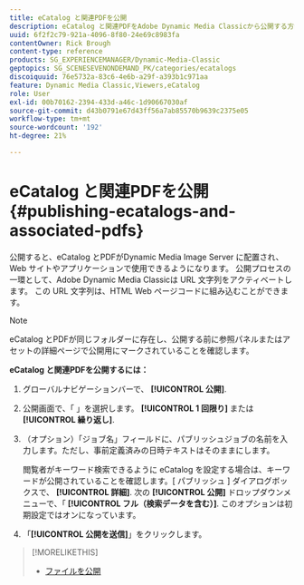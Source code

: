 ```yaml
---
title: eCatalog と関連PDFを公開
description: eCatalog と関連PDFをAdobe Dynamic Media Classicから公開する方法を説明します。
uuid: 6f2f2c79-921a-4096-8f80-24e69c8983fa
contentOwner: Rick Brough
content-type: reference
products: SG_EXPERIENCEMANAGER/Dynamic-Media-Classic
geptopics: SG_SCENESEVENONDEMAND_PK/categories/ecatalogs
discoiquuid: 76e5732a-83c6-4e6b-a29f-a393b1c971aa
feature: Dynamic Media Classic,Viewers,eCatalog
role: User
exl-id: 00b70162-2394-433d-a46c-1d90667030af
source-git-commit: d43b0791e67d43ff56a7ab85570b9639c2375e05
workflow-type: tm+mt
source-wordcount: '192'
ht-degree: 21%

---
```


# eCatalog と関連PDFを公開{#publishing-ecatalogs-and-associated-pdfs}

公開すると、eCatalog とPDFがDynamic Media Image Server に配置され、Web サイトやアプリケーションで使用できるようになります。 公開プロセスの一環として、Adobe Dynamic Media Classicは URL 文字列をアクティベートします。 この URL 文字列は、HTML Web ページコードに組み込むことができます。

>[!NOTE]
>
>eCatalog とPDFが同じフォルダーに存在し、公開する前に参照パネルまたはアセットの詳細ページで公開用にマークされていることを確認します。

**eCatalog と関連PDFを公開するには：**

1. グローバルナビゲーションバーで、 **[!UICONTROL 公開]**.
1. 公開画面で、「 」を選択します。 **[!UICONTROL 1 回限り]** または **[!UICONTROL 繰り返し]**.
1. （オプション）「ジョブ名」フィールドに、パブリッシュジョブの名前を入力します。ただし、事前定義済みの日時テキストはそのままにします。

   閲覧者がキーワード検索できるように eCatalog を設定する場合は、キーワードが公開されていることを確認します。[ パブリッシュ ] ダイアログボックスで、 **[!UICONTROL 詳細]**. 次の **[!UICONTROL 公開]** ドロップダウンメニューで、「 **[!UICONTROL フル（検索データを含む）]**. このオプションは初期設定ではオンになっています。

1. 「**[!UICONTROL 公開を送信]**」をクリックします。

>[!MORELIKETHIS]
>
>* [ファイルを公開](publishing-files.md)

